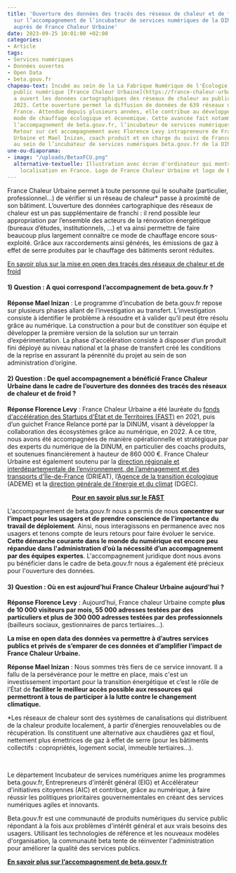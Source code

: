 ```yaml
---
title: 'Ouverture des données des tracés des réseaux de chaleur et de froid : retour
  sur l’accompagnement de l’incubateur de services numériques de la DINUM beta.gouv.fr
  auprès de France Chaleur Urbaine'
date: 2023-09-25 10:01:00 +02:00
categories:
- Article
tags:
- Services numériques
- Données ouvertes
- Open Data
- beta.gouv.fr
chapeau-text: Incubé au sein de la La Fabrique Numérique de l'Écologie, le service
  public numérique [France Chaleur Urbaine](https://france-chaleur-urbaine.beta.gouv.fr/)
  a ouvert les données cartographiques des réseaux de chaleur au public le 1er septembre
  2023. Cette ouverture permet la diffusion de données de 639 réseaux de chaleur en
  France. Attendue depuis plusieurs années, elle contribue au développement de ce
  mode de chauffage écologique et économique. Cette avancée fait notamment suite à
  l’accompagnement de beta.gouv.fr, l’incubateur de services numériques de la DINUM.
  Retour sur cet accompagnement avec Florence Levy intrapreneure de France Chaleur
  Urbaine et Mael Inizan, coach produit et en charge du suivi de France Chaleur Urbaine
  au sein de l’incubateur de services numériques beta.gouv.fr de la DINUM.
une-ou-diaporama:
- image: "/uploads/BetaxFCU.png"
  alternative-textuelle: Illustration avec écran d'ordinateur qui montre différente
    localisation en France. Logo de France Chaleur Urbaine et logo de Beta.gouv
---
```


France Chaleur Urbaine permet à toute personne qui le souhaite (particulier, professionnel…) de vérifier si un réseau de chaleur* passe à proximité de son bâtiment. L’ouverture des données cartographique des réseaux de chaleur est un pas supplémentaire de franchi : il rend possible leur appropriation par l’ensemble des acteurs de la rénovation énergétique (bureaux d’études, institutionnels, ...) et va ainsi permettre de faire beaucoup plus largement connaître ce mode de chauffage encore sous-exploité. Grâce aux raccordements ainsi générés, les émissions de gaz à effet de serre produites par le chauffage des bâtiments seront réduites.

[En savoir plus sur la mise en open des tracés des réseaux de chaleur et de froid](https://france-chaleur-urbaine.beta.gouv.fr/actus/mise-en-open-data-des-trac%C3%A9s-des-r%C3%A9seaux-de-chaleur-et-de-froid)

#### 1) Question : A quoi correspond l’accompagnement de beta.gouv.fr ? 

**Réponse Mael Inizan** : Le programme d’incubation de beta.gouv.fr repose sur plusieurs phases allant de l’investigation au transfert. L’investigation consiste à identifier le problème à résoudre et à valider qu’il peut être résolu grâce au numérique. La construction a pour but de constituer son équipe et développer la première version de la solution sur un terrain d’expérimentation. La phase d’accélération consiste à disposer d’un produit fini déployé au niveau national et la phase de transfert créé les conditions de la reprise en assurant la pérennité du projet au sein de son administration d‘origine. 

#### 2) Question : De quel accompagnement a bénéficié France Chaleur Urbaine dans le cadre de l’ouverture des données des tracés des réseaux de chaleur et de froid ?

**Réponse Florence Levy** : France Chaleur Urbaine a été lauréate du [fonds d'accélération des Startups d'État et de Territoires (FAST)](https://beta.gouv.fr/fast/) en 2021, puis d’un guichet France Relance porté par la DINUM, visant à développer la collaboration des écosystèmes grâce au numérique, en 2022. A ce titre, nous avons été accompagnées de manière opérationnelle et stratégique par des experts du numérique de la DINUM, en particulier des coachs produits, et soutenues financièrement à hauteur de 860 000 €. France Chaleur Urbaine est également soutenu par la [direction régionale et interdépartementale de l’environnement, de l’aménagement et des transports d'Île-de-France](https://www.drieat.ile-de-france.developpement-durable.gouv.fr/) (DRIEAT), l’[Agence de la transition écologique](https://www.ademe.fr/) (ADEME) et la [direction générale de l’énergie et du climat](https://www.ecologie.gouv.fr/direction-generale-lenergie-et-du-climat-dgec) (DGEC).

<div align="center"><a href="https://beta.gouv.fr/fast/" class="button"><b>Pour en savoir plus sur le FAST</b></a></div>

L'accompagnement de beta.gouv.fr nous a permis de nous **concentrer sur l'impact pour les usagers et de prendre conscience de l'importance du travail de déploiement**. Ainsi, nous interagissons en permanence avec nos usagers et tenons compte de leurs retours pour faire évoluer le service. **Cette démarche courante dans le monde du numérique est encore peu répandue dans l'administration d’où la nécessité d’un accompagnement par des équipes expertes**. L'accompagnement juridique dont nous avons pu bénéficier dans le cadre de beta.gouv.fr nous a également été précieux pour l'ouverture des données.

#### 3) Question : Où en est aujourd’hui France Chaleur Urbaine aujourd’hui ? 

**Réponse Florence Levy** : Aujourd’hui, France chaleur Urbaine compte **plus de 10 000 visiteurs par mois, 55 000 adresses testées par des particuliers et plus de 300 000 adresses testées par des professionnels** (bailleurs sociaux, gestionnaires de parcs tertiaires…). 

**La mise en open data des données va permettre à d’autres services publics et privés de s’emparer de ces données et d’amplifier l’impact de France Chaleur Urbaine.**

**Réponse Mael Inizan** : Nous sommes très fiers de ce service innovant. Il a fallu de la persévérance pour le mettre en place, mais c'est un investissement important pour la transition énergétique et c’est le rôle de l’État de **faciliter le meilleur accès possible aux ressources qui permettront à tous de participer à la lutte contre le changement climatique.** 

*Les réseaux de chaleur sont des systèmes de canalisations qui distribuent de la chaleur produite localement, à partir d’énergies renouvelables ou de récupération. Ils constituent une alternative aux chaudières gaz et fioul, nettement plus émettrices de gaz à effet de serre (pour les bâtiments collectifs : copropriétés, logement social, immeuble tertiaires...).

<div class="encadre noir" style="margin-bottom:40px">
<br>
<p>Le département Incubateur de services numériques anime les programmes beta.gouv.fr, Entrepreneurs d'intérêt général (EIG) et Accélérateur d'initiatives citoyennes (AIC) et contribue, grâce au numérique, à faire réussir les politiques prioritaires gouvernementales en créant des services numériques agiles et innovants.

Beta.gouv.fr est une communauté de produits numériques du service public répondant à la fois aux problèmes d'intérêt général et aux vrais besoins des usagers. Utilisant les technologies de référence et les nouveaux modèles d'organisation, la communauté beta tente de réinventer l'administration pour améliorer la qualité des services publics. 

<a href="https://beta.gouv.fr/fast/"><b>En savoir plus sur l’accompagnement de beta.gouv.fr</b></a></p>
